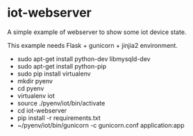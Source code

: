 # iot-webserver
A simple example of webserver to show some iot device state.

This example needs Flask + gunicorn + jinjia2 environment.

- sudo apt-get install python-dev libmysqld-dev
- sudo apt-get install python-pip
- sudo pip install virtualenv
- mkdir pyenv
- cd pyenv
- virtualenv iot
- source ./pyenv/iot/bin/activate
- cd iot-webserver
- pip install -r requirements.txt
- ~/pyenv/iot/bin/gunicorn -c gunicorn.conf application:app

